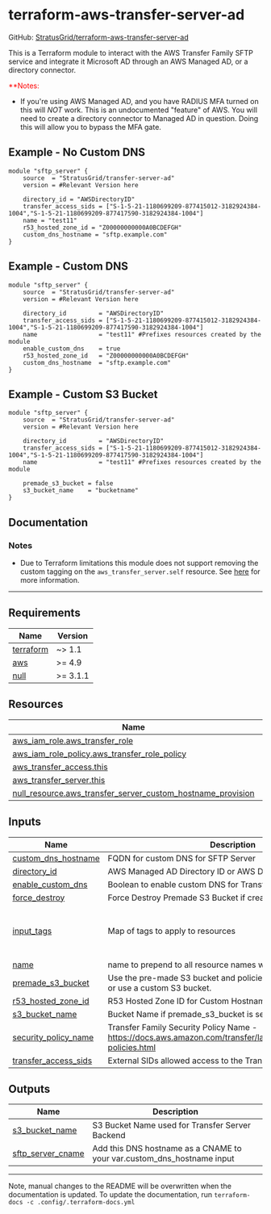 <!-- BEGIN_TF_DOCS -->
# terraform-aws-transfer-server-ad

GitHub: [StratusGrid/terraform-aws-transfer-server-ad](https://github.com/StratusGrid/terraform-aws-transfer-server-ad)

This is a Terraform module to interact with the AWS Transfer Family SFTP service and integrate it Microsoft AD through an AWS Managed AD, or a directory connector.


<span style="color:red">**Notes:</span>
- If you're using AWS Managed AD, and you have RADIUS MFA turned on this will *NOT* work. This is an undocumented "feature" of AWS. You will need to create a directory connector to Managed AD in question. Doing this will allow you to bypass the MFA gate.

## Example - No Custom DNS

```hcl
module "sftp_server" {
    source  = "StratusGrid/transfer-server-ad"
    version = #Relevant Version here

    directory_id = "AWSDirectoryID"
    transfer_access_sids = ["S-1-5-21-1180699209-877415012-3182924384-1004","S-1-5-21-1180699209-877417590-3182924384-1004"]
    name = "test11"
    r53_hosted_zone_id = "Z00000000000A0BCDEFGH"
    custom_dns_hostname = "sftp.example.com"
}
```

## Example - Custom DNS

```hcl
module "sftp_server" {
    source  = "StratusGrid/transfer-server-ad"
    version = #Relevant Version here

    directory_id         = "AWSDirectoryID"
    transfer_access_sids = ["S-1-5-21-1180699209-877415012-3182924384-1004","S-1-5-21-1180699209-877417590-3182924384-1004"]
    name                 = "test11" #Prefixes resources created by the module
    enable_custom_dns    = true
    r53_hosted_zone_id   = "Z00000000000A0BCDEFGH"
    custom_dns_hostname  = "sftp.example.com"
}
```

## Example - Custom S3 Bucket

```hcl
module "sftp_server" {
    source  = "StratusGrid/transfer-server-ad"
    version = #Relevant Version here

    directory_id         = "AWSDirectoryID"
    transfer_access_sids = ["S-1-5-21-1180699209-877415012-3182924384-1004","S-1-5-21-1180699209-877417590-3182924384-1004"]
    name                 = "test11" #Prefixes resources created by the module
    
    premade_s3_bucket = false
    s3_bucket_name    = "bucketname"
}
```

## Documentation

### Notes
- Due to Terraform limitations this module does not support removing the custom tagging on the `aws_transfer_server.self` resource. See [here](https://github.com/hashicorp/terraform/issues/23679) for more information.

---

## Requirements

| Name | Version |
|------|---------|
| <a name="requirement_terraform"></a> [terraform](#requirement\_terraform) | ~> 1.1 |
| <a name="requirement_aws"></a> [aws](#requirement\_aws) | >= 4.9 |
| <a name="requirement_null"></a> [null](#requirement\_null) | >= 3.1.1 |

## Resources

| Name | Type |
|------|------|
| [aws_iam_role.aws_transfer_role](https://registry.terraform.io/providers/hashicorp/aws/latest/docs/resources/iam_role) | resource |
| [aws_iam_role_policy.aws_transfer_role_policy](https://registry.terraform.io/providers/hashicorp/aws/latest/docs/resources/iam_role_policy) | resource |
| [aws_transfer_access.this](https://registry.terraform.io/providers/hashicorp/aws/latest/docs/resources/transfer_access) | resource |
| [aws_transfer_server.this](https://registry.terraform.io/providers/hashicorp/aws/latest/docs/resources/transfer_server) | resource |
| [null_resource.aws_transfer_server_custom_hostname_provision](https://registry.terraform.io/providers/hashicorp/null/latest/docs/resources/resource) | resource |

## Inputs

| Name | Description | Type | Default | Required |
|------|-------------|------|---------|:--------:|
| <a name="input_custom_dns_hostname"></a> [custom\_dns\_hostname](#input\_custom\_dns\_hostname) | FQDN for custom DNS for SFTP Server | `string` | `""` | no |
| <a name="input_directory_id"></a> [directory\_id](#input\_directory\_id) | AWS Managed AD Directory ID or AWS Directory Connector ID | `string` | n/a | yes |
| <a name="input_enable_custom_dns"></a> [enable\_custom\_dns](#input\_enable\_custom\_dns) | Boolean to enable custom DNS for Transfer Family | `bool` | n/a | yes |
| <a name="input_force_destroy"></a> [force\_destroy](#input\_force\_destroy) | Force Destroy Premade S3 Bucket if created | `bool` | `false` | no |
| <a name="input_input_tags"></a> [input\_tags](#input\_input\_tags) | Map of tags to apply to resources | `map(string)` | <pre>{<br>  "Developer": "StratusGrid",<br>  "Provisioner": "Terraform"<br>}</pre> | no |
| <a name="input_name"></a> [name](#input\_name) | name to prepend to all resource names within module | `string` | n/a | yes |
| <a name="input_premade_s3_bucket"></a> [premade\_s3\_bucket](#input\_premade\_s3\_bucket) | Use the pre-made S3 bucket and policies included in the module, or use a custom S3 bucket. | `bool` | `true` | no |
| <a name="input_r53_hosted_zone_id"></a> [r53\_hosted\_zone\_id](#input\_r53\_hosted\_zone\_id) | R53 Hosted Zone ID for Custom Hostname | `string` | `""` | no |
| <a name="input_s3_bucket_name"></a> [s3\_bucket\_name](#input\_s3\_bucket\_name) | Bucket Name if premade\_s3\_bucket is set to FALSE | `string` | `null` | no |
| <a name="input_security_policy_name"></a> [security\_policy\_name](#input\_security\_policy\_name) | Transfer Family Security Policy Name - https://docs.aws.amazon.com/transfer/latest/userguide/security-policies.html | `string` | `"TransferSecurityPolicy-2022-03"` | no |
| <a name="input_transfer_access_sids"></a> [transfer\_access\_sids](#input\_transfer\_access\_sids) | External SIDs allowed access to the Transfer Server | `list(string)` | n/a | yes |

## Outputs

| Name | Description |
|------|-------------|
| <a name="output_s3_bucket_name"></a> [s3\_bucket\_name](#output\_s3\_bucket\_name) | S3 Bucket Name used for Transfer Server Backend |
| <a name="output_sftp_server_cname"></a> [sftp\_server\_cname](#output\_sftp\_server\_cname) | Add this DNS hostname as a CNAME to your var.custom\_dns\_hostname input |

---

Note, manual changes to the README will be overwritten when the documentation is updated. To update the documentation, run `terraform-docs -c .config/.terraform-docs.yml`
<!-- END_TF_DOCS -->